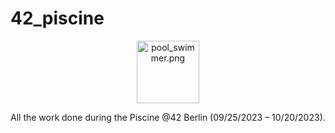 # 42_piscine

<p align="center">
    <img src="https://github.com/alx-sch/42_piscine/assets/134595144/1b169087-9907-49d2-86c5-6585d4161fb0" alt="pool_swimmer.png" style="width: 100px;" />
</p>

All the work done during the Piscine @42 Berlin (09/25/2023 – 10/20/2023).
